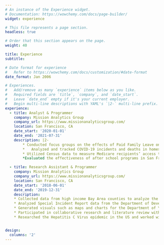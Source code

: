 ```yaml
---
# An instance of the Experience widget.
# Documentation: https://wowchemy.com/docs/page-builder/
widget: experience

# This file represents a page section.
headless: true

# Order that this section appears on the page.
weight: 40

title: Experience
subtitle:

# Date format for experience
#   Refer to https://wowchemy.com/docs/customization/#date-format
date_format: Jan 2006

# Experiences.
#   Add/remove as many `experience` items below as you like.
#   Required fields are `title`, `company`, and `date_start`.
#   Leave `date_end` empty if it's your current employer.
#   Begin multi-line descriptions with YAML's `|2-` multi-line prefix.
experience:
  - title: Analyst & Programmer
    company: Mission Analytics Group
    company_url: https://www.missionanalyticsgroup.com/
    location: San Francisco, CA
    date_start: '2020-01-01'
    date_end: '2021-07-31'
    description: |2-
        * Conducted focus groups on the effects of Paid Family Leave on women’s health. Data collected are used to create reports to inform policymakers on how to expand PFL to other states or on a national level.
        *	Analyzed and tracked COVID-19 incidents and deaths in homes and facilities owned and operated by Developmental Disability Services in comparison to the state.
        * Utilized Census data to measure Medicare recipients’ access to specialists in rural health settings and efficiency of critical access hospitals in providing services.
        *Evaluated the effectiveness of after school programs in San Francisco on keeping at risk youth out of the juvenile justice system.

  - title: Research Assistant & Programmer
    company: Mission Analytics Group
    company_url: https://www.missionanalyticsgroup.com/
    location: San Francisco, CA
    date_start: '2018-06-01'
    date_end: '2019-12-31'
    description: 
    * Collected data from high income Bay Area counties to analyze the effect of increasing income ceilings on enrollment. 
    * Analyzed Special Incident Report data from the Department of Developmental Disabilities to shape policy in state operated developmental disabilities centers.
    * Generated visuals such as maps and charts for the Department of Youth and Families in San Francisco and the Department of Managed Healthcare
    * Participated in collaborative research and literature review with the Department of Women’s Health on the effects of Paid Family Leave and Women’s Health. 
    * Researched the Hepatitis C Virus epidemic in the US and worked with states to develop best practices and assist with technical assistance for key state stakeholders. 


design:
  columns: '2'
---
```

